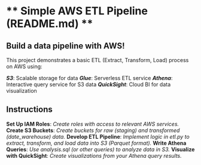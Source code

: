 # ** Simple AWS ETL Pipeline (README.md) **

## Build a data pipeline with AWS! 

This project demonstrates a basic ETL (Extract, Transform, Load) process on AWS using:

**_S3_**: Scalable storage for data
**_Glue_**: Serverless ETL service
**_Athena_**: Interactive query service for S3 data
**_QuickSight_**: Cloud BI for data visualization



## Instructions

**Set Up IAM Roles**: _Create roles with access to relevant AWS services._
**Create S3 Buckets**: _Create buckets for raw (staging) and transformed (date_warehouse) data._
**Develop ETL Pipeline**: _Implement logic in etl.py to extract, transform, and load data into S3 (Parquet format)._
**Write Athena Queries**: _Use analysis.sql (or other queries) to analyze data in S3._
**Visualize with QuickSight**: _Create visualizations from your Athena query results._


